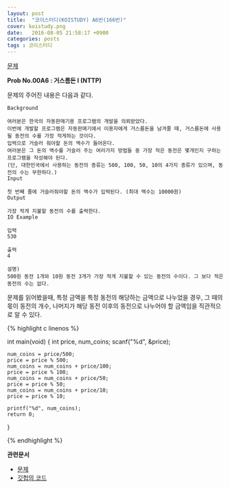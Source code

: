 ```yaml
---
layout: post
title:  "코이스터디(KOISTUDY) A6번(166번)"
cover: koistudy.png
date:   2016-08-05 21:58:17 +0900
categories: posts
tags : 코이스터디
---
```


[문제](http://koistudy.net/?mid=prob_page&NO=166)

**Prob No.00A6 : 거스름돈 I (NTTP)**

문제의 주어진 내용은 다음과 같다.

    Background

    여러분은 한국의 자동판매기용 프로그램의 개발을 의뢰받았다.
    이번에 개발할 프로그램은 자동판매기에서 이용자에게 거스름돈을 남겨줄 때, 거스름돈에 사용될 동전의 수를 가정 적게하는 것이다.
    입력으로 거슬러 줘야할 돈의 액수가 들어온다.
    여러분은 그 돈의 액수를 거슬러 주는 여러가지 방법들 중 가장 적은 동전은 몇개인지 구하는 프로그램을 작성해야 된다.
    (단, 대한민국에서 사용하는 동전의 종류는 500, 100, 50, 10의 4가지 종류가 있으며, 동전의 수는 무한하다.)
    Input

    첫 번째 줄에 거슬러줘야할 돈의 액수가 입력된다. (최대 액수는 10000원)
    Output

    가장 적게 지불할 동전의 수를 출력한다.
    IO Example

    입력
    530

    출력
    4

    설명)
    500원 동전 1개와 10원 동전 3개가 가장 적게 지불할 수 있는 동전의 수이다. 그 보다 적은 동전의 수는 없다.

문제를 읽어봤을때, 특정 금액을 특정 동전의 해당하는 금액으로 나누었을 경우, 그 때의 몫이 동전의 개수, 나머지가 해당 동전 이후의 동전으로 나누어야 할 금액임을 직관적으로 알 수 있다.

{% highlight c linenos %}

int main(void)
{
	int price, num_coins;
	scanf("%d", &price);

	num_coins = price/500;
	price = price % 500;
	num_coins = num_coins + price/100;
	price = price % 100;
	num_coins = num_coins + price/50;
	price = price % 50;
	num_coins = num_coins + price/10;
	price = price % 10;

	printf("%d", num_coins);
	return 0;
}

{% endhighlight %}

**관련문서**

- [문제](http://koistudy.net/?mid=prob_page&NO=166)
- [깃헙의 코드](https://github.com/NugiSquare/C_Study/blob/master/koistudy/no166.c)
